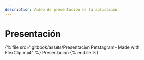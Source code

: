 ```yaml
---
description: Video de presentación de la aplicación
---
```


# Presentación

{% file src=".gitbook/assets/Presentación Petstagram ‑ Made with FlexClip.mp4" %}
Presentación
{% endfile %}

